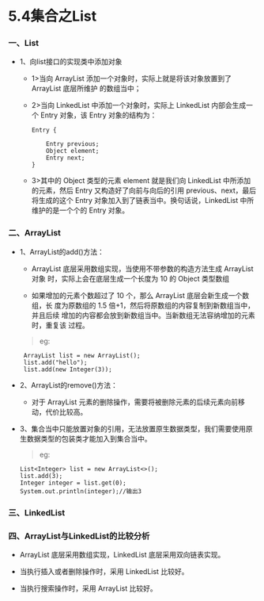 # 5.4集合之List

### 一、List

* 1、向list接口的实现类中添加对象

   * 1>当向 ArrayList 添加一个对象时，实际上就是将该对象放置到了 ArrayList 底层所维护 的数组当中；
   
   * 2>当向 LinkedList 中添加一个对象时，实际上 LinkedList 内部会生成一个 Entry 对象，该 Entry 对象的结构为： 
   
         Entry { 

             Entry previous; 
             Object element; 
             Entry next; 
         } 
   
   * 3>其中的 Object 类型的元素 element 就是我们向 LinkedList 中所添加的元素，然后 Entry 又构造好了向前与向后的引用 previous、next，最后将生成的这个 Entry 对象加入到了链表当中。换句话说，LinkedList 中所维护的是一个个的 Entry 对象。





### 二、ArrayList

* 1、ArrayList的add()方法：

    * ArrayList 底层采用数组实现，当使用不带参数的构造方法生成 ArrayList 对象 时，实际上会在底层生成一个长度为 10 的 Object 类型数组 
    
    * 如果增加的元素个数超过了 10 个，那么 ArrayList 底层会新生成一个数组，长 度为原数组的 1.5 倍+1，然后将原数组的内容复制到新数组当中，并且后续 增加的内容都会放到新数组当中。当新数组无法容纳增加的元素时，重复该 过程。 
    
     >eg:
     
       ArrayList list = new ArrayList();
       list.add("hello");
       list.add(new Integer(3));

* 2、ArrayList的remove()方法：

    * 对于 ArrayList 元素的删除操作，需要将被删除元素的后续元素向前移动，代价比较高。 

* 3、集合当中只能放置对象的引用，无法放置原生数据类型，我们需要使用原生数据类型的包装类才能加入到集合当中。 
    
    >eg:
    
      List<Integer> list = new ArrayList<>();
      list.add(3);
      Integer integer = list.get(0);
      System.out.println(integer);//输出3

### 三、LinkedList










### 四、ArrayList与LinkedList的比较分析

* ArrayList 底层采用数组实现，LinkedList 底层采用双向链表实现。 

* 当执行插入或者删除操作时，采用 LinkedList 比较好。 

* 当执行搜索操作时，采用 ArrayList 比较好。 






















